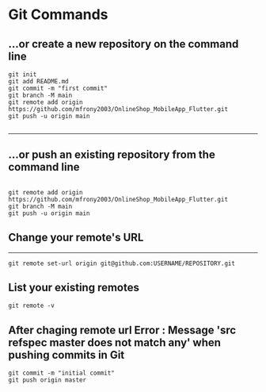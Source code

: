 # Git Commands


## …or create a new repository on the command line
```
git init
git add README.md
git commit -m "first commit"
git branch -M main
git remote add origin https://github.com/mfrony2003/OnlineShop_MobileApp_Flutter.git
git push -u origin main


```
---
## …or push an existing repository from the command line

```

git remote add origin https://github.com/mfrony2003/OnlineShop_MobileApp_Flutter.git
git branch -M main
git push -u origin main

```
## Change your remote's URL 

---

```
git remote set-url origin git@github.com:USERNAME/REPOSITORY.git

```

## List your existing remotes

```
git remote -v

```
## After chaging remote url Error : Message 'src refspec master does not match any' when pushing commits in Git

```
git commit -m "initial commit"
git push origin master

```

